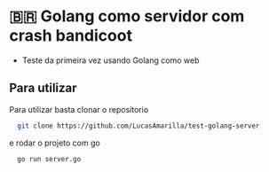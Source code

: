 
# 🇧🇷 Golang como servidor com crash bandicoot

- Teste da primeira vez usando Golang como web




## Para utilizar

Para utilizar basta clonar o repositorio
```bash
  git clone https://github.com/LucasAmarilla/test-golang-server
```
e rodar o projeto com go
```bash
  go run server.go
```
    
